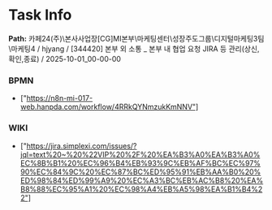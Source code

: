 # Task Info

**Path:** 카페24(주)\본사사업장\[CG]MI본부\마케팅센터\성장주도그룹\디지털마케팅3팀\마케팅4 / hjyang / [344420] 본부 외 소통 _ 본부 내 협업 요청 JIRA 등 관리(상신,확인,종료) / 2025-10-01_00-00-00

### BPMN
- ["https://n8n-mi-017-web.hanpda.com/workflow/4RRkQYNmzukKmNNV"]

### WIKI
- ["https://jira.simplexi.com/issues/?jql=text%20~%20%22VIP%20%2F%20%EA%B3%A0%EA%B3%A0%EC%8B%B1%20%EC%96%B4%EB%93%9C%EB%AF%BC%EC%97%90%EC%84%9C%20%EC%87%BC%ED%95%91%EB%AA%B0%20%ED%98%84%ED%99%A9%20%EC%A3%BC%EB%AC%B8%20%EA%B8%88%EC%95%A1%20%EC%98%A4%EB%A5%98%EA%B1%B4%22"]

